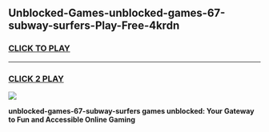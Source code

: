 
## Unblocked-Games-unblocked-games-67-subway-surfers-Play-Free-4krdn
<h3>
<a href="https://premium76.site?title=unblocked-games-67-subway-surfers&ref=21A">CLICK TO PLAY</a></h3>
<hr>

<h3>
<a href="https://premium76.site?title=unblocked-games-67-subway-surfers&ref=21A">CLICK 2 PLAY</a>
  
</h3>

<a href="https://premium76.site?title=unblocked-games-67-subway-surfers&ref=21A"><img src="https://clearcache.store/games.png"></a>


**unblocked-games-67-subway-surfers games unblocked: Your Gateway to Fun and Accessible Online Gaming**
